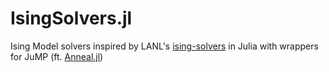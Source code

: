 # IsingSolvers.jl

Ising Model solvers inspired by LANL's [ising-solvers](https://github.com/lanl-ansi/ising-solvers) in Julia with wrappers for JuMP (ft. [Anneal.jl](https://github.com/psrenergy/Anneal.jl))
